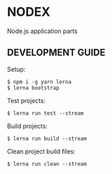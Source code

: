 # NODEX

Node.js application parts

## DEVELOPMENT GUIDE

Setup:

```
$ npm i -g yarn lerna
$ lerna bootstrap
```

Test projects:

```
$ lerna run test --stream
```

Build projects:

```
$ lerna run build --stream
```

Clean project build files:

```
$ lerna run clean --stream
```
